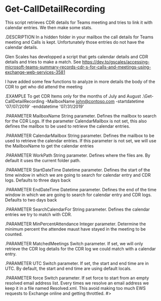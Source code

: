 # Get-CallDetailRecording
This script retrieves CDR details for Teams meeting and tries to link it with calendar entries. We then make some stats.

.DESCRIPTION
  In a hidden folder in your mailbox the call details for Teams meeting and Calls is kept. Unfortunately those entries do not have the calendar details.

  Glen Scales has developped a script that gets calendar details and CDR details and tries to make a match.
  See https://dev.to/gscales/accessing-microsoft-teams-summary-records-cdr-s-for-calls-and-meetings-using-exchange-web-services-3581

  I have added some few functions to analyze in more details the body of the CDR to get who did attend the meeting


  .EXAMPLE
  To get CDR Items only for the months of July and August
  .\Get-CallDetailRecording -MailboxName john@contoso.com -startdatetime '07/07/2019' -enddatetime '07/31/2019'


  .PARAMETER MailboxName
  String parameter. Defines the mailbox to search for the CDR Logs. If the parameter CalendarMailbox is not set, this also defines
  the mailbox to be used to retrieve the calendar entries.

  .PARAMETER CalendarMailbox
  String parameter. Defines the mailbox to be used to retrieve the calendar entries. If this parameter is not set, we will use the
  MailboxName to get the calendar entries

  .PARAMETER WorkPath
  String parameter. Defines where the files are. By default it uses the current folder path.

  .PARAMETER StartDateTime
  Datetime parameter. Defines the start of the time window in which we are going to search for calendar entry and CDR logs.
  Defaults to three days back

  .PARAMETER EndDateTime
  Datetime parameter. Defines the end of the time window in which we are going to search for calendar entry and CDR logs.
  Defaults to two days back

  .PARAMETER SearchCalendarFor
  String parameter. Defines the calendar entries we try to match with CDR.

  .PARAMETER MinPercentAttendance
  Integer parameter. Determine the minimum percent the attendee maust have stayed in the meeting to be counted.

  .PARAMETER MatchedMeetings
  Switch parameter. If set, we will only retrieve the CDR log details for the CDR log we could match with a calendar entry.

  .PARAMETER UTC
  Switch parameter. If set, the start and end time are in UTC. By default, the start and end time are using default locals.

  .PARAMETER force
  Switch parameter. If set force to start from an empty resolved email address list. Every times we resolve an email address
  we keep it in a file named Resolved.xml. This avoid making too much EWS requests to Exchange online and getting throttled.
  #>
